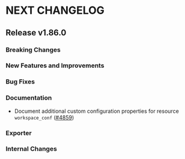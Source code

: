 # NEXT CHANGELOG

## Release v1.86.0

### Breaking Changes

### New Features and Improvements

### Bug Fixes

### Documentation

* Document additional custom configuration properties for resource `workspace_conf` ([#4859](https://github.com/databricks/terraform-provider-databricks/pull/4859))

### Exporter

### Internal Changes
